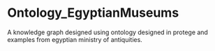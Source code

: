 # Ontology_EgyptianMuseums
A knowledge graph designed using ontology designed in protege and examples from egyptian ministry of antiquities.
